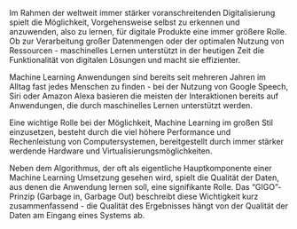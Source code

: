 Im Rahmen der weltweit immer stärker voranschreitenden Digitalisierung spielt die Möglichkeit, Vorgehensweise selbst zu erkennen und anzuwenden, also zu lernen, für digitale Produkte eine immer größere Rolle. Ob zur Verarbeitung großer Datenmengen oder der optimalen Nutzung von Ressourcen - maschinelles Lernen unterstützt in der heutigen Zeit die Funktionalität von digitalen Lösungen und macht sie effizienter.

Machine Learning Anwendungen sind bereits seit mehreren Jahren im Alltag fast jedes Menschen zu finden - bei der Nutzung von Google Speech, Siri oder Amazon Alexa basieren die meisten der Interaktionen bereits auf Anwendungen, die durch maschinelles Lernen unterstützt werden.

Eine wichtige Rolle bei der Möglichkeit, Machine Learning im großen Stil einzusetzen, besteht durch die viel höhere Performance und Rechenleistung von Computersystemen, bereitgestellt durch immer stärker werdende Hardware und Virtualisierungsmöglichkeiten.

Neben dem Algorithmus, der oft als eigentliche Hauptkomponente einer Machine Learning Umsetzung gesehen wird, spielt die Qualität der Daten, aus denen die Anwendung lernen soll, eine signifikante Rolle. Das “GIGO”- Prinzip (Garbage in, Garbage Out) beschreibt diese Wichtigkeit kurz zusammenfassend - die Qualität des Ergebnisses hängt von der Qualität der Daten am Eingang eines Systems ab.

